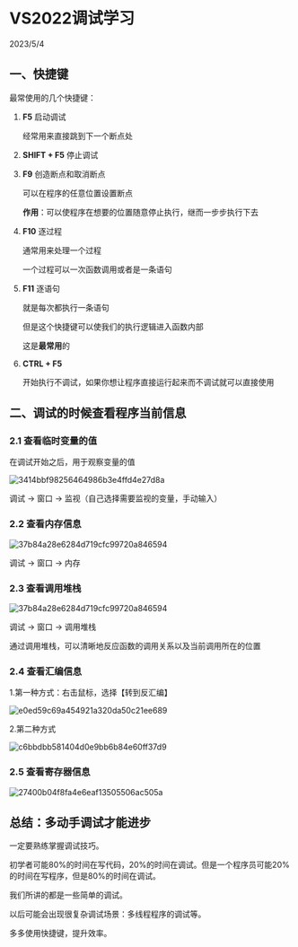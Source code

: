 # VS2022调试学习

2023/5/4

## 一、快捷键

最常使用的几个快捷键：



1. **F5** 启动调试

   经常用来直接跳到下一个断点处

   

2. **SHIFT + F5** 停止调试

   

3. **F9** 创造断点和取消断点

   可以在程序的任意位置设置断点

   **作用**：可以使程序在想要的位置随意停止执行，继而一步步执行下去

   

4. **F10** 逐过程

   通常用来处理一个过程

   一个过程可以一次函数调用或者是一条语句

   

5. **F11** 逐语句

   就是每次都执行一条语句

   但是这个快捷键可以使我们的执行逻辑进入函数内部

   这是**最常用**的

   

6. **CTRL + F5**

   开始执行不调试，如果你想让程序直接运行起来而不调试就可以直接使用

   

## 二、调试的时候查看程序当前信息



### 2.1 查看临时变量的值

在调试开始之后，用于观察变量的值

![3414bbf98256464986b3e4ffd4e27d8a](E:\c.---c.---java-exercise\photo\3414bbf98256464986b3e4ffd4e27d8a.png)

调试 ->  窗口 -> 监视（自己选择需要监视的变量，手动输入）



### 2.2 查看内存信息

![37b84a28e6284d719cfc99720a846594](E:\c.---c.---java-exercise\photo\37b84a28e6284d719cfc99720a846594.png)

调试 -> 窗口 -> 内存



### 2.3 查看调用堆栈

![37b84a28e6284d719cfc99720a846594](E:\c.---c.---java-exercise\photo\37b84a28e6284d719cfc99720a846594.png)

调试 -> 窗口 -> 调用堆栈

通过调用堆栈，可以清晰地反应函数的调用关系以及当前调用所在的位置



### 2.4 查看汇编信息

1.第一种方式：右击鼠标，选择【转到反汇编】

![e0ed59c69a454921a320da50c21ee689](E:\c.---c.---java-exercise\photo\e0ed59c69a454921a320da50c21ee689.png)

2.第二种方式

![c6bbdbb581404d0e9bb6b84e60ff37d9](E:\c.---c.---java-exercise\photo\c6bbdbb581404d0e9bb6b84e60ff37d9.png)



### 2.5 查看寄存器信息

![27400b04f8fa4e6eaf13505506ac505a](E:\c.---c.---java-exercise\photo\27400b04f8fa4e6eaf13505506ac505a.png)



## 总结：多动手调试才能进步

一定要熟练掌握调试技巧。

初学者可能80%的时间在写代码，20%的时间在调试。但是一个程序员可能20%的时间在写程序，但是80%的时间在调试。

我们所讲的都是一些简单的调试。

以后可能会出现很复杂调试场景：多线程程序的调试等。

多多使用快捷键，提升效率。
